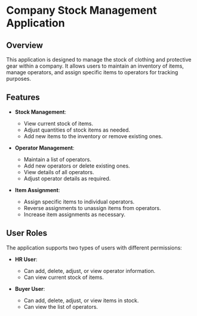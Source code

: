 # Company Stock Management Application

## Overview

This application is designed to manage the stock of clothing and protective gear within a company. It allows users to maintain an inventory of items, manage operators, and assign specific items to operators for tracking purposes.

## Features

- **Stock Management**: 
  - View current stock of items.
  - Adjust quantities of stock items as needed.
  - Add new items to the inventory or remove existing ones.

- **Operator Management**:
  - Maintain a list of operators.
  - Add new operators or delete existing ones.
  - View details of all operators.
  - Adjust operator details as required.

- **Item Assignment**:
  - Assign specific items to individual operators.
  - Reverse assignments to unassign items from operators.
  - Increase item assignments as necessary.

## User Roles

The application supports two types of users with different permissions:

- **HR User**:
  - Can add, delete, adjust, or view operator information.
  - Can view current stock of items.

- **Buyer User**:
  - Can add, delete, adjust, or view items in stock.
  - Can view the list of operators.